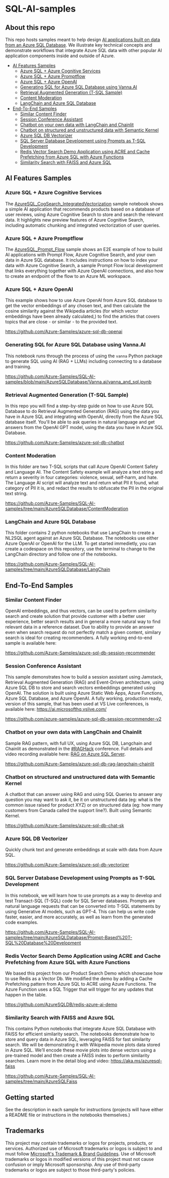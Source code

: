 # SQL-AI-samples

## About this repo

This repo hosts samples meant to help design [AI applications built on data from an Azure SQL Database](aka.ms/sql-ai). We illustrate key technical concepts and demonstrate workflows that integrate Azure SQL data with other popular AI application components inside and outside of Azure.

- [AI Features Samples](#ai-features-samples)
    - [Azure SQL + Azure Cognitive Services](#azure-sql--azure-cognitive-services)
    - [Azure SQL + Azure Promptflow](#azure-sql--azure-promptflow)
    - [Azure SQL + Azure OpenAI](#azure-sql--azure-openai)
    - [Generating SQL for Azure SQL Database using Vanna.AI](#generating-sql-for-azure-sql-database-using-vannaai)
    - [Retrieval Augmented Generation (T-SQL Sample)](#retrieval-augmented-generation-t-sql-sample)
    - [Content Moderation](#content-moderation)
    - [LangChain and Azure SQL Database](#langchain-and-azure-sql-database)
- [End-To-End Samples](#end-to-end-samples)
    - [Similar Content Finder](#similar-content-finder)
    - [Session Conference Assistant](#session-conference-assistant)
    - [Chatbot on your own data with LangChain and Chainlit](#chatbot-on-your-own-data-with-langchain-and-chainlit)
    - [Chatbot on structured and unstructured data with Semantic Kernel](#chatbot-on-structured-and-unstructured-data-with-semantic-kernel)
    - [Azure SQL DB Vectorizer](#azure-sql-db-vectorizer)
    - [SQL Server Database Development using Prompts as T-SQL Development](#sql-server-database-development-using-prompts-as-t-sql-development)
    - [Redis Vector Search Demo Application using ACRE and Cache Prefetching from Azure SQL with Azure Functions](#redis-vector-search-demo-application-using-acre-and-cache-prefetching-from-azure-sql-with-azure-functions)
    - [Similarity Search with FAISS and Azure SQL](#similarity-search-with-faiss-and-azure-sql)

## AI Features Samples

### Azure SQL + Azure Cognitive Services

The [AzureSQL_CogSearch_IntegratedVectorization](https://github.com/Azure-Samples/SQL-AI-samples/blob/main/AzureSQLACSSamples/src/AzureSQL_CogSearch_IntegratedVectorization.ipynb) sample notebook shows a simple AI application that recommends products based on a database of user reviews, using Azure Cognitive Search to store and search the relevant data. It highlights new preview features of Azure Cognitive Search, including automatic chunking and integrated vectorization of user queries.

### Azure SQL + Azure Promptflow 

The [AzureSQL_Prompt_Flow](https://github.com/Azure-Samples/SQL-AI-samples/tree/main/AzureSQLPromptFlowSamples) sample shows an E2E example of how to build AI applications with Prompt Flow, Azure Cognitive Search, and your own data in Azure SQL database. It includes instructions on how to index your data with Azure Cognitive Search, a sample Prompt Flow local development that links everything together with Azure OpenAI connections, and also how to create an endpoint of the flow to an Azure ML workspace.

### Azure SQL + Azure OpenAI 

This example shows how to use Azure OpenAI from Azure SQL database to get the vector embeddings of any chosen text, and then calculate the cosine similarity against the Wikipedia articles (for which vector embeddings have been already calculated,) to find the articles that covers topics that are close - or similar - to the provided text.

https://github.com/Azure-Samples/azure-sql-db-openai

### Generating SQL for Azure SQL Database using Vanna.AI
This notebook runs through the process of using the `vanna` Python package to generate SQL using AI (RAG + LLMs) including connecting to a database and training.

https://github.com/Azure-Samples/SQL-AI-samples/blob/main/AzureSQLDatabase/Vanna.ai/vanna_and_sql.ipynb

### Retrieval Augmented Generation (T-SQL Sample)

In this repo you will find a step-by-step guide on how to use Azure SQL Database to do Retrieval Augmented Generation (RAG) using the data you have in Azure SQL and integrating with OpenAI, directly from the Azure SQL database itself. You'll be able to ask queries in natural language and get answers from the OpenAI GPT model, using the data you have in Azure SQL Database.

https://github.com/Azure-Samples/azure-sql-db-chatbot

### Content Moderation

In this folder are two T-SQL scripts that call Azure OpenAI Content Safety and Language AI. The Content Safety example will analyze a text string and return a severity in four categories: violence, sexual, self-harm, and hate. The Language AI script will analyze text and return what PII it found, what category of PII it is, and redact the results to obfuscate the PII in the original text string.

https://github.com/Azure-Samples/SQL-AI-samples/tree/main/AzureSQLDatabase/ContentModeration

### LangChain and Azure SQL Database

This folder contains 2 python notebooks that use LangChain to create a NL2SQL agent against an Azure SQL Database. The notebooks use either Azure OpenAI or OpenAI for the LLM. To get started immedietly, you can create a codespace on this repository, use the terminal to change to the LangChain directory and follow one of the notebooks.

https://github.com/Azure-Samples/SQL-AI-samples/tree/main/AzureSQLDatabase/LangChain

## End-To-End Samples

### Similar Content Finder

OpenAI embeddings, and thus vectors, can be used to perform similarity search and create solution that provide customer with a better user experience, better search results and in general a more natural way to find relevant data in a reference dataset. Due to ability to provide an answer even when search request do not perfectly match a given content, similary search is ideal for creating recommenders. A fully working end-to-end sample is available here: 

https://github.com/Azure-Samples/azure-sql-db-session-recommender

###  Session Conference Assistant

This sample demonstrates how to build a session assistant using Jamstack, Retrieval Augmented Generation (RAG) and Event-Driven architecture, using Azure SQL DB to store and search vectors embeddings generated using OpenAI. The solution is built using Azure Static Web Apps, Azure Functions, Azure SQL Database, and Azure OpenAI. A fully working, production ready, version of this sample, that has been used at VS Live conferences, is available here: https://ai.microsofthq.vslive.com/

https://github.com/azure-samples/azure-sql-db-session-recommender-v2

### Chatbot on your own data with LangChain and Chainlit

Sample RAG pattern, with full UX, using Azure SQL DB, Langchain and Chainlit as demonstrated in the [#RAGHack](https://github.com/microsoft/RAG_Hack) conference. Full details and video recording available here: [RAG on Azure SQL Server](https://github.com/microsoft/RAG_Hack/discussions/53).

https://github.com/Azure-Samples/azure-sql-db-rag-langchain-chainlit

### Chatbot on structured and unstructured data with Semantic Kernel

A chatbot that can answer using RAG and using SQL Queries to answer any question you may want to ask it, be it on unstructured data (eg: what is the common issue raised for product XYZ) or on structured data (eg: how many customers from Canada called the support line?). Built using Semantic Kernel.

https://github.com/Azure-Samples/azure-sql-db-chat-sk

### Azure SQL DB Vectorizer

Quickly chunk text and generate embeddings at scale with data from Azure SQL. 

https://github.com/Azure-Samples/azure-sql-db-vectorizer

###  SQL Server Database Development using Prompts as T-SQL Development

In this notebook, we will learn how to use prompts as a way to develop and test Transact-SQL (T-SQL) code for SQL Server databases. Prompts are natural language requests that can be converted into T-SQL statements by using Generative AI models, such as GPT-4. This can help us write code faster, easier, and more accurately, as well as learn from the generated code examples.

https://github.com/Azure-Samples/SQL-AI-samples/tree/main/AzureSQLDatabase/Prompt-Based%20T-SQL%20Database%20Development

### Redis Vector Search Demo Application using ACRE and Cache Prefetching from Azure SQL with Azure Functions

We based this project from our Product Search Demo which showcase how to use Redis as a Vector Db. We modified the demo by adding a Cache Prefetching pattern from Azure SQL to ACRE using Azure Functions. The Azure Function uses a SQL Trigger that will trigger for any updates that happen in the table.

https://github.com/AzureSQLDB/redis-azure-ai-demo

### Similarity Search with FAISS and Azure SQL

This contains Python notebooks that integrate Azure SQL Database with FAISS for efficient similarity search. The notebooks demonstrate how to store and query data in Azure SQL, leveraging FAISS for fast similarity search. We will be demonstrating it with Wikipedia movie plots data stored in Azure SQL. We’ll encode these movie plots into dense vectors using a pre-trained model and then create a FAISS index to perform similarity searches.
Learn more in the detail blog and video: https://aka.ms/azuresql-faiss

https://github.com/Azure-Samples/SQL-AI-samples/tree/main/AzureSQLFaiss

## Getting started

See the description in each sample for instructions (projects will have either a README file or instructions in the notebooks themselves.)

## Trademarks

This project may contain trademarks or logos for projects, products, or services. Authorized use of Microsoft 
trademarks or logos is subject to and must follow 
[Microsoft's Trademark & Brand Guidelines](https://www.microsoft.com/en-us/legal/intellectualproperty/trademarks/usage/general).
Use of Microsoft trademarks or logos in modified versions of this project must not cause confusion or imply Microsoft sponsorship.
Any use of third-party trademarks or logos are subject to those third-party's policies.
